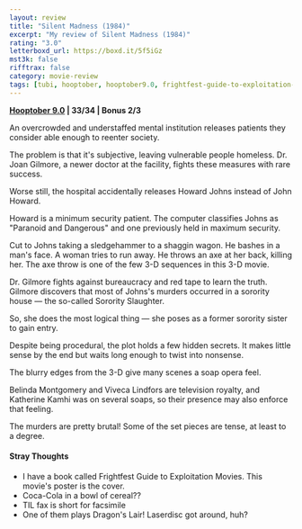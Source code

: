 ```yaml
---
layout: review
title: "Silent Madness (1984)"
excerpt: "My review of Silent Madness (1984)"
rating: "3.0"
letterboxd_url: https://boxd.it/5f5iGz
mst3k: false
rifftrax: false
category: movie-review
tags: [tubi, hooptober, hooptober9.0, frightfest-guide-to-exploitation-movies, slasher]
---
```


<b><a href="https://boxd.it/pOmcY/detail" target="_blank" rel="noopener">Hooptober 9.0</a> | 33/34 | Bonus 2/3</b>

An overcrowded and understaffed mental institution releases patients they consider able enough to reenter society.

The problem is that it's subjective, leaving vulnerable people homeless. Dr. Joan Gilmore, a newer doctor at the facility, fights these measures with rare success.

Worse still, the hospital accidentally releases Howard Johns instead of John Howard.

Howard is a minimum security patient. The computer classifies Johns as "Paranoid and Dangerous" and one previously held in maximum security.

Cut to Johns taking a sledgehammer to a shaggin wagon. He bashes in a man's face. A woman tries to run away. He throws an axe at her back, killing her. The axe throw is one of the few 3-D sequences in this 3-D movie.

Dr. Gilmore fights against bureaucracy and red tape to learn the truth. Gilmore discovers that most of Johns's murders occurred in a sorority house — the so-called Sorority Slaughter.

So, she does the most logical thing — she poses as a former sorority sister to gain entry.

Despite being procedural, the plot holds a few hidden secrets. It makes little sense by the end but waits long enough to twist into nonsense.

The blurry edges from the 3-D give many scenes a soap opera feel.

Belinda Montgomery and Viveca Lindfors are television royalty, and Katherine Kamhi was on several soaps, so their presence may also enforce that feeling.

The murders are pretty brutal! Some of the set pieces are tense, at least to a degree.

#### Stray Thoughts

- I have a book called Frightfest Guide to Exploitation Movies. This movie's poster is the cover.
- Coca-Cola in a bowl of cereal??
- TIL fax is short for facsimile
- One of them plays Dragon's Lair! Laserdisc got around, huh?
